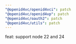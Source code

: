 ```yaml
---
"@openid4vc/openid4vci": patch
"@openid4vc/openid4vp": patch
"@openid4vc/oauth2": patch
"@openid4vc/utils": patch
---
```


feat: support node 22 and 24
